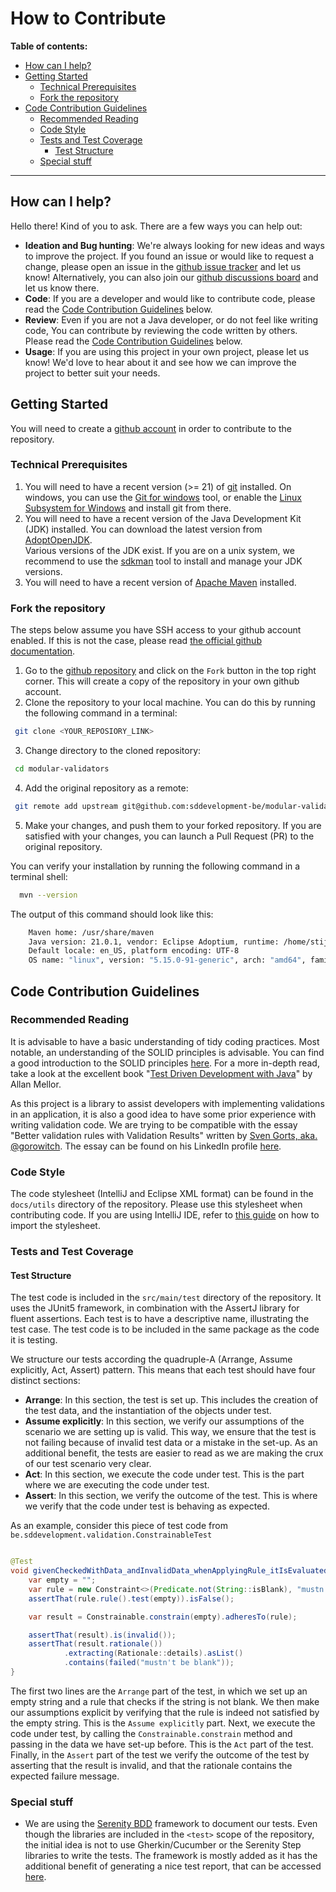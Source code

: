 # How to Contribute
**Table of contents:**
<!-- TOC -->
* [How can I help?](#how-can-i-help)
* [Getting Started](#getting-started)
  * [Technical Prerequisites](#technical-prerequisites)
  * [Fork the repository](#fork-the-repository)
* [Code Contribution Guidelines](#code-contribution-guidelines)
  * [Recommended Reading](#recommended-reading)
  * [Code Style](#code-style)
  * [Tests and Test Coverage](#tests-and-test-coverage)
    * [Test Structure](#test-structure)
  * [Special stuff](#special-stuff)
<!-- TOC -->

---

## How can I help?

Hello there! Kind of you to ask. There are a few ways you can help out:

* **Ideation and Bug hunting**: We're always looking for new ideas and ways to improve the project. If you found an issue or would like to request a
  change, please open an issue in the [github issue tracker](https://github.com/sddevelopment-be/modular-validators/issues) and let us know!
  Alternatively, you can also join our [github discussions board](https://github.com/sddevelopment-be/modular-validators/discussions) and let us
  know there.
* **Code**: If you are a developer and would like to contribute code, please read the [Code Contribution Guidelines](#code-contribution-guidelines)
  below.
* **Review**: Even if you are not a Java developer, or do not feel like writing code, You can contribute by reviewing the code written by others.
  Please read the [Code Contribution Guidelines](#code-contribution-guidelines) below.
* **Usage**: If you are using this project in your own project, please let us know! We'd love to hear about it and see how we can improve the
  project to better suit your needs.

## Getting Started

You will need to create a [github account](https://github.com/signup) in order to contribute to the repository.

### Technical Prerequisites

1. You will need to have a recent version (>= 21) of [git](https://git-scm.com/) installed. On windows, you can use
   the [Git for windows](https://gitforwindows.org/) tool, or enable
   the [Linux Subsystem for Windows](https://learn.microsoft.com/en-us/windows/wsl/install) and install git from there.
2. You will need to have a recent version of the Java Development Kit (JDK) installed. You can download the latest version
   from [AdoptOpenJDK](https://adoptium.net/).  
   Various versions of the JDK exist. If you are on a unix system, we recommend to use the [sdkman](https://sdkman.io/) tool to install and manage
   your JDK versions.
3. You will need to have a recent version of [Apache Maven](https://maven.apache.org/) installed.

### Fork the repository

The steps below assume you have SSH access to your github account enabled.
If this is not the case, please read [the official github documentation](https://docs.github.com/en/authentication/connecting-to-github-with-ssh).

1. Go to the [github repository](https://github.com/sddevelopment-be/modular-validators) and click on the `Fork` button in the top right corner.
   This will create a copy of the repository in your own github account.
2. Clone the repository to your local machine. You can do this by running the following command in a terminal:

```bash
 git clone <YOUR_REPOSIORY_LINK>
```

3. Change directory to the cloned repository:

```bash
 cd modular-validators
```

4. Add the original repository as a remote:

```bash
 git remote add upstream git@github.com:sddevelopment-be/modular-validators.git
```

5. Make your changes, and push them to your forked repository. If you are satisfied with your changes, you can launch a Pull Request (PR) to the
   original repository.

You can verify your installation by running the following command in a terminal shell:

```bash
  mvn --version
```

The output of this command should look like this:

```bash
    Maven home: /usr/share/maven
    Java version: 21.0.1, vendor: Eclipse Adoptium, runtime: /home/stijnd/.sdkman/candidates/java/21.0.1-tem
    Default locale: en_US, platform encoding: UTF-8
    OS name: "linux", version: "5.15.0-91-generic", arch: "amd64", family: "unix"
``` 

## Code Contribution Guidelines

### Recommended Reading

It is advisable to have a basic understanding of tidy coding practices. Most notable, an understanding of the SOLID principles is advisable.
You can find a good introduction to the SOLID principles [here](https://www.baeldung.com/solid-principles). For a more in-depth read, take a look at
the excellent book "[Test Driven Development with Java](https://www.packtpub.com/product/test-driven-development-with-java/9781803236230)" by Allan
Mellor.

As this project is a library to assist developers with implementing validations in an application, it is also a good idea to have some prior
experience with writing validation code.
We are trying to be compatible with the essay "Better validation rules with Validation Results" written
by [Sven Gorts, aka. @gorowitch](https://github.com/gorowitch). The essay can be found on his LinkedIn
profile [here](https://www.linkedin.com/feed/update/urn:li:activity:7139998913746329600/).

### Code Style

The code stylesheet (IntelliJ and Eclipse XML format) can be found in the `docs/utils` directory of the repository.
Please use this stylesheet when contributing code. If you are using IntelliJ IDE, refer
to [this guide](https://www.jetbrains.com/help/idea/configuring-code-style.html) on how to import the stylesheet.

### Tests and Test Coverage

#### Test Structure

The test code is included in the `src/main/test` directory of the repository. It uses the JUnit5 framework, in combination with the AssertJ library
for fluent assertions. Each test is to have a descriptive name, illustrating the test case. The test code is to be included in the same package as the code it is testing.

We structure our tests according the quadruple-A (Arrange, Assume explicitly, Act, Assert) pattern. This means that each test should have four
distinct sections:

* **Arrange**: In this section, the test is set up. This includes the creation of the test data, and the instantiation of the objects under test.
* **Assume explicitly**: In this section, we verify our assumptions of the scenario we are setting up is valid. This way, we ensure that the test is
  not failing because of invalid test data or a mistake in the set-up. As an additional benefit, the tests are easier to read as we are making the
  crux of our test scenario very clear.
* **Act**: In this section, we execute the code under test. This is the part where we are executing the code under test.
* **Assert**: In this section, we verify the outcome of the test. This is where we verify that the code under test is behaving as expected.

As an example, consider this piece of test code from `be.sddevelopment.validation.ConstrainableTest`

```java

@Test
void givenCheckedWithData_andInvalidData_whenApplyingRule_itIsEvaluatedAsInvalid() {
    var empty = "";
    var rule = new Constraint<>(Predicate.not(String::isBlank), "mustn't be blank");
    assertThat(rule.rule().test(empty)).isFalse();

    var result = Constrainable.constrain(empty).adheresTo(rule);

    assertThat(result).is(invalid());
    assertThat(result.rationale())
            .extracting(Rationale::details).asList()
            .contains(failed("mustn't be blank"));
}
```
The first two lines are the `Arrange` part of the test, in which we set up an empty string and a rule that checks if the string is not blank.
We then make our assumptions explicit by verifying that the rule is indeed not satisfied by the empty string. This is the `Assume explicitly` part.
Next, we execute the code under test, by calling the `Constrainable.constrain` method and passing in the data we have set-up before. This is the `Act` part of the test.
Finally, in the `Assert` part of the test we verify the outcome of the test by asserting that the result is invalid, and that the rationale contains the expected failure message.

### Special stuff

* We are using the [Serenity BDD](https://serenity-bdd.github.io/theserenitybook/latest/index.html) framework to document our tests. Even though the
  libraries are included in the `<test>` scope of the repository, the initial idea is not to use Gherkin/Cucumber or the Serenity Step libraries to
  write the tests. The framework is mostly added as it has the additional benefit of generating a nice test report, that can be
  accessed [here](https://sddevelopment-be.github.io/modular-validators/serenity/index.html).


